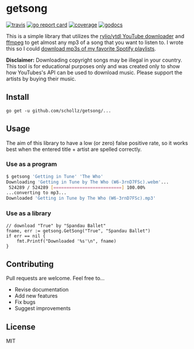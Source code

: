 # getsong

[![travis](https://travis-ci.org/schollz/getsong.svg?branch=master)](https://travis-ci.org/schollz/getsong) 
[![go report card](https://goreportcard.com/badge/github.com/schollz/getsong)](https://goreportcard.com/report/github.com/schollz/getsong) 
[![coverage](https://img.shields.io/badge/coverage-62%25-green.svg)](https://gocover.io/github.com/schollz/getsong)
[![godocs](https://godoc.org/github.com/schollz/getsong?status.svg)](https://godoc.org/github.com/schollz/getsong) 

This is a simple library that utilizes the [rylio/ytdl YouTube downloader](https://github.com/rylio/ytdl) and [ffmpeg](https://www.ffmpeg.org/) to get almost any mp3 of a song that you want to listen to. I wrote this so I could [download mp3s of my favorite Spotify playlists](https://github.com/schollz/spotifydownload). 


**Disclaimer:** Downloading copyright songs may be illegal in your country. This tool is for educational purposes only and was created only to show how YouTubes's API can be used to download music. Please support the artists by buying their music.

## Install

```
go get -u github.com/schollz/getsong/...
```

## Usage 

The aim of this library to have a low (or zero) false positive rate, so it works best when the entered title + artist are spelled correctly.

### Use as a program

```bash
$ getsong 'Getting in Tune' 'The Who'
Downloading 'Getting in Tune by The Who (W6-3rnD7FSc).webm'...
 524289 / 524289 [==========================] 100.00% 
...converting to mp3...
Downloaded 'Getting in Tune by The Who (W6-3rnD7FSc).mp3'
```

### Use as a library

```golang
// download "True" by "Spandau Ballet"
fname, err := getsong.GetSong("True", "Spandau Ballet")
if err == nil {
    fmt.Printf("Downloaded '%s'\n", fname)
}
```

## Contributing

Pull requests are welcome. Feel free to...

- Revise documentation
- Add new features
- Fix bugs
- Suggest improvements

## License

MIT
